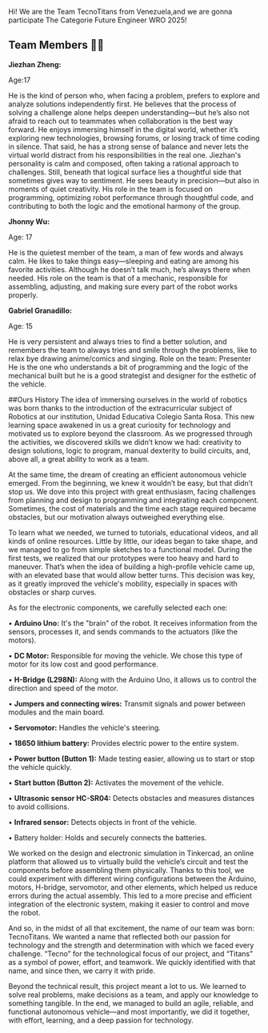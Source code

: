 Hi! We are the Team TecnoTitans from Venezuela,and we are gonna participate The Categorie Future Engineer WRO 2025!

## Team Members 👨‍💻

**Jiezhan Zheng:**

Age:17

He is the kind of person who, when facing a problem, prefers to explore and analyze solutions independently first. He believes that the process of solving a challenge alone helps deepen understanding—but he’s also not afraid to reach out to teammates when collaboration is the best way forward.
He enjoys immersing himself in the digital world, whether it’s exploring new technologies, browsing forums, or losing track of time coding in silence. That said, he has a strong sense of balance and never lets the virtual world distract from his responsibilities in the real one.
Jiezhan's personality is calm and composed, often taking a rational approach to challenges. Still, beneath that logical surface lies a thoughtful side that sometimes gives way to sentiment. He sees beauty in precision—but also in moments of quiet creativity.
His role in the team is focused on programming, optimizing robot performance through thoughtful code, and contributing to both the logic and the emotional harmony of the group.

**Jhonny Wu:**

Age: 17

He is the quietest member of the team, a man of few words and always calm. He likes to take things easy—sleeping and eating are among his favorite activities. Although he doesn’t talk much, he’s always there when needed. 
His role on the team is that of a mechanic, responsible for assembling, adjusting, and making sure every part of the robot works properly.

**Gabriel Granadillo:**

Age: 15

He is very persistent and always tries to find a better solution, and remembers the team to always tries and smile through the problems, like to relax bye drawing anime/comics and singing. 
Role on the team: Presenter 
He is the one who understands a bit of programming and the logic of the mechanical built but he is a good strategist and designer for the esthetic of the vehicle.


##Ours History
The idea of immersing ourselves in the world of robotics was born thanks to the introduction of the extracurricular subject of Robotics at our institution, Unidad Educativa Colegio Santa Rosa. This new learning space awakened in us a great curiosity for technology and motivated us to explore beyond the classroom. As we progressed through the activities, we discovered skills we didn’t know we had: creativity to design solutions, logic to program, manual dexterity to build circuits, and, above all, a great ability to work as a team.

At the same time, the dream of creating an efficient autonomous vehicle emerged. From the beginning, we knew it wouldn’t be easy, but that didn’t stop us. We dove into this project with great enthusiasm, facing challenges from planning and design to programming and integrating each component. Sometimes, the cost of materials and the time each stage required became obstacles, but our motivation always outweighed everything else.

To learn what we needed, we turned to tutorials, educational videos, and all kinds of online resources. Little by little, our ideas began to take shape, and we managed to go from simple sketches to a functional model.
During the first tests, we realized that our prototypes were too heavy and hard to maneuver. That’s when the idea of building a high-profile vehicle came up, with an elevated base that would allow better turns. This decision was key, as it greatly improved the vehicle's mobility, especially in spaces with obstacles or sharp curves.

As for the electronic components, we carefully selected each one:

•	**Arduino Uno:** It's the "brain" of the robot. It receives information from the sensors, processes it, and sends commands to the actuators (like the motors).

•	**DC Motor:** Responsible for moving the vehicle. We chose this type of motor for its low cost and good performance.

•	**H-Bridge (L298N):** Along with the Arduino Uno, it allows us to control the direction and speed of the motor.

•	**Jumpers and connecting wires:** Transmit signals and power between modules and the main board.

•	**Servomotor:** Handles the vehicle's steering.

•	**18650 lithium battery:** Provides electric power to the entire system.

•	**Power button (Button 1):** Made testing easier, allowing us to start or stop the vehicle quickly.

•	**Start button (Button 2):** Activates the movement of the vehicle.

•	**Ultrasonic sensor HC-SR04:** Detects obstacles and measures distances to avoid collisions.

•	**Infrared sensor:** Detects objects in front of the vehicle.

•	Battery holder: Holds and securely connects the batteries.

We worked on the design and electronic simulation in Tinkercad, an online platform that allowed us to virtually build the vehicle’s circuit and test the components before assembling them physically. Thanks to this tool, we could experiment with different wiring configurations between the Arduino, motors, H-bridge, servomotor, and other elements, which helped us reduce errors during the actual assembly. This led to a more precise and efficient integration of the electronic system, making it easier to control and move the robot.

And so, in the midst of all that excitement, the name of our team was born: TecnoTitans. We wanted a name that reflected both our passion for technology and the strength and determination with which we faced every challenge. “Tecno” for the technological focus of our project, and “Titans” as a symbol of power, effort, and teamwork. We quickly identified with that name, and since then, we carry it with pride.

Beyond the technical result, this project meant a lot to us. We learned to solve real problems, make decisions as a team, and apply our knowledge to something tangible. In the end, we managed to build an agile, reliable, and functional autonomous vehicle—and most importantly, we did it together, with effort, learning, and a deep passion for technology.

